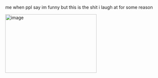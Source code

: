 me when ppl say im funny but this is the shit i laugh at for some reason







<img width="290" height="186" alt="image" src="https://github.com/user-attachments/assets/e6a5c0a7-7eb9-4768-987a-f48311cec68d" />

